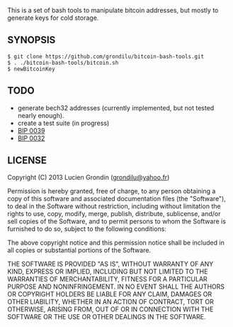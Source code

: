 This is a set of bash tools to manipulate bitcoin addresses, but mostly to generate keys for cold storage.

## SYNOPSIS

    $ git clone https://github.com/grondilu/bitcoin-bash-tools.git
    $ . ./bitcoin-bash-tools/bitcoin.sh
    $ newBitcoinKey

## TODO

- generate bech32 addresses (currently implemented, but not tested nearly enough).
- create a test suite (in progress)
- [BIP 0039](https://en.bitcoin.it/wiki/BIP_0039)
- [BIP 0032](https://en.bitcoin.it/wiki/BIP_0032)

## LICENSE

Copyright (C) 2013 Lucien Grondin (grondilu@yahoo.fr)

Permission is hereby granted, free of charge, to any person obtaining a copy of this software and associated documentation files (the "Software"), to deal in the Software without restriction, including without limitation the rights to use, copy, modify, merge, publish, distribute, sublicense, and/or sell copies of the Software, and to permit persons to whom the Software is furnished to do so, subject to the following conditions:

The above copyright notice and this permission notice shall be included in all copies or substantial portions of the Software.

THE SOFTWARE IS PROVIDED "AS IS", WITHOUT WARRANTY OF ANY KIND, EXPRESS OR IMPLIED, INCLUDING BUT NOT LIMITED TO THE WARRANTIES OF MERCHANTABILITY, FITNESS FOR A PARTICULAR PURPOSE AND NONINFRINGEMENT. IN NO EVENT SHALL THE AUTHORS OR COPYRIGHT HOLDERS BE LIABLE FOR ANY CLAIM, DAMAGES OR OTHER LIABILITY, WHETHER IN AN ACTION OF CONTRACT, TORT OR OTHERWISE, ARISING FROM, OUT OF OR IN CONNECTION WITH THE SOFTWARE OR THE USE OR OTHER DEALINGS IN THE SOFTWARE.


